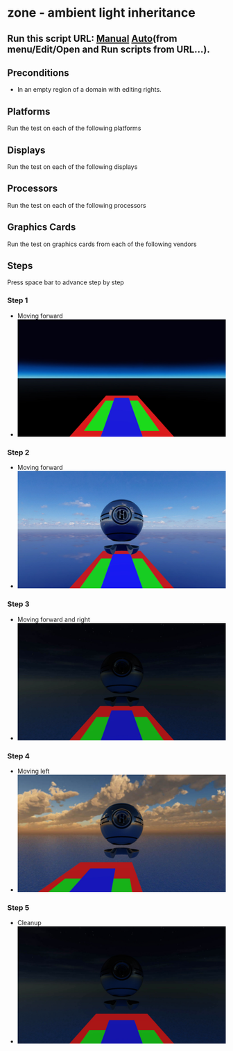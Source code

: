 # zone - ambient light inheritance
## Run this script URL: [Manual](./test.js?raw=true)   [Auto](./testAuto.js?raw=true)(from menu/Edit/Open and Run scripts from URL...).

## Preconditions
- In an empty region of a domain with editing rights.

## Platforms
Run the test on each of the following platforms
## Displays
Run the test on each of the following displays
## Processors
Run the test on each of the following processors
## Graphics Cards
Run the test on graphics cards from each of the following vendors
## Steps
Press space bar to advance step by step

### Step 1
- Moving forward
- ![](./ExpectedImage_00000.png)
### Step 2
- Moving forward
- ![](./ExpectedImage_00001.png)
### Step 3
- Moving forward and right
- ![](./ExpectedImage_00002.png)
### Step 4
- Moving left
- ![](./ExpectedImage_00003.png)
### Step 5
- Cleanup
- ![](./ExpectedImage_00004.png)
